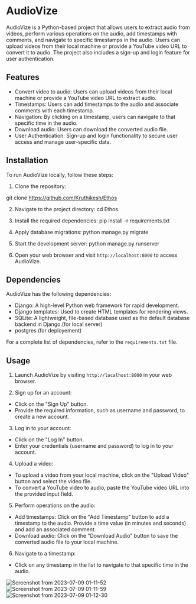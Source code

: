 # AudioVize

AudioVize is a Python-based project that allows users to extract audio from videos, perform various operations on the audio, add timestamps with comments, and navigate to specific timestamps in the audio. Users can upload videos from their local machine or provide a YouTube video URL to convert it to audio. The project also includes a sign-up and login feature for user authentication.

## Features

- Convert video to audio: Users can upload videos from their local machine or provide a YouTube video URL to extract audio.
- Timestamps: Users can add timestamps to the audio and associate comments with each timestamp.
- Navigation: By clicking on a timestamp, users can navigate to that specific time in the audio.
- Download audio: Users can download the converted audio file.
- User Authentication: Sign-up and login functionality to secure user access and manage user-specific data.

## Installation

To run AudioVize locally, follow these steps:

1. Clone the repository:

git clone https://github.com/Kruthikesh/Ethos

2. Navigate to the project directory:
cd Ethos

3. Install the required dependencies:
pip install -r requirements.txt

4. Apply database migrations:
python manage.py migrate

5. Start the development server:
python manage.py runserver



6. Open your web browser and visit `http://localhost:8000` to access AudioVize.

## Dependencies

AudioVize has the following dependencies:

- Django: A high-level Python web framework for rapid development.
- Django templates: Used to create HTML templates for rendering views.
- SQLite: A lightweight, file-based database used as the default database backend in Django.(for local server)
- postgres (for deployement)

For a complete list of dependencies, refer to the `requirements.txt` file.

## Usage

1. Launch AudioVize by visiting `http://localhost:8000` in your web browser.

2. Sign up for an account:
- Click on the "Sign Up" button.
- Provide the required information, such as username and password, to create a new account.

3. Log in to your account:
- Click on the "Log In" button.
- Enter your credentials (username and password) to log in to your account.

4. Upload a video:
- To upload a video from your local machine, click on the "Upload Video" button and select the video file.
- To convert a YouTube video to audio, paste the YouTube video URL into the provided input field.

5. Perform operations on the audio:
- Add timestamps: Click on the "Add Timestamp" button to add a timestamp to the audio. Provide a time value (in minutes and seconds) and add an associated comment.
- Download audio: Click on the "Download Audio" button to save the converted audio file to your local machine.

6. Navigate to a timestamp:
- Click on any timestamp in the list to navigate to that specific time in the audio.



![Screenshot from 2023-07-09 01-11-52](https://github.com/Kruthikesh/Ethos/assets/98465500/5d90df59-810a-40d6-a233-1a088f7a7472)
![Screenshot from 2023-07-09 01-11-59](https://github.com/Kruthikesh/Ethos/assets/98465500/56b996d6-83bc-4810-8fcf-f0d1fa0bada2)
![Screenshot from 2023-07-09 01-12-30](https://github.com/Kruthikesh/Ethos/assets/98465500/05e3cf6a-ab7a-4969-946f-51e10d3fdd08)


